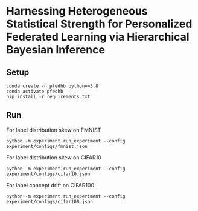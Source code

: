 # Harnessing Heterogeneous Statistical Strength for Personalized Federated Learning via Hierarchical Bayesian Inference

## Setup
```
conda create -n pfedhb python==3.8
conda activate pfedhb
pip install -r requirements.txt
```

## Run

For label distribution skew on FMNIST
```
python -m experiment.run_experiment --config experiment/configs/fmnist.json
```

For label distribution skew on CIFAR10
```
python -m experiment.run_experiment --config experiment/configs/cifar10.json
```

For label concept drift on CIFAR100
```
python -m experiment.run_experiment --config experiment/configs/cifar100.json
```
